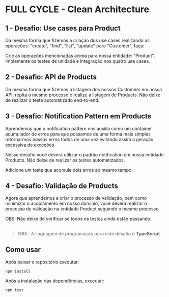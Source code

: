 # FULL CYCLE - Clean Architecture

## 1 - Desafio: Use cases para Product

Da mesma forma que fizemos a criação dos use cases realizando as operações:
"create", "find", "list", "update" para "Customer", faça:

Crie as operações mencionadas acima para nossa entidade: "Product". Implemente
os testes de unidade e integração nos quatro use cases.

## 2 - Desafio: API de Products

Da mesma forma que fizemos a listagem dos nossos Customers em nossa API, repita
o mesmo processo e realize a listagem de Products. Não deixe de realizar o teste
automatizado end-to-end.

## 3 - Desafio: Notification Pattern em Products

Aprendemos que o notification pattern nos auxilia como um container acumulador
de erros para que possamos de uma forma mais simples retornarmos nossos erros
todos de uma vez evitando assim a geração excessiva de exceções.

Nesse desafio você deverá utilizar o padrão notification em nossa entidade
Products. Não deixe de realizar os testes automatizados.

Adicione um teste que acumule dois erros ao mesmo tempo.

## 4 - Desafio: Validação de Products

Agora que aprendemos a criar o processo de validação, bem como minimizar o
acoplamento em nosso domínio, você deverá realizar o processo de validação na
entidade Product seguindo o mesmo processo.

OBS: Não deixe de verificar se todos os testes ainda estão passando.

## 

> OBS.: A linguagem de programação para este desafio é **TypeScript**

## Como usar

Após baixar o repositório executar:

    npm install

Após a instalação das dependências, executar:

    npm test
